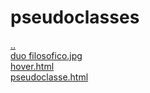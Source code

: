 # pseudoclasses 
<a href='https://gabrielryanft.github.io/learning/cursoemvideo/htmlecss/css/pseudoelementoseclasses' target='_self' rel='prev'>..</a><br/>
<a href='https://gabrielryanft.github.io/learning/cursoemvideo/htmlecss/css/pseudoelementoseclasses/pseudoclasses/duo filosofico.jpg' target='_blank' rel='next'>duo filosofico.jpg</a><br/>
<a href='https://gabrielryanft.github.io/learning/cursoemvideo/htmlecss/css/pseudoelementoseclasses/pseudoclasses/hover.html' target='_blank' rel='next'>hover.html</a><br/>
<a href='https://gabrielryanft.github.io/learning/cursoemvideo/htmlecss/css/pseudoelementoseclasses/pseudoclasses/pseudoclasse.html' target='_blank' rel='next'>pseudoclasse.html</a><br/>
